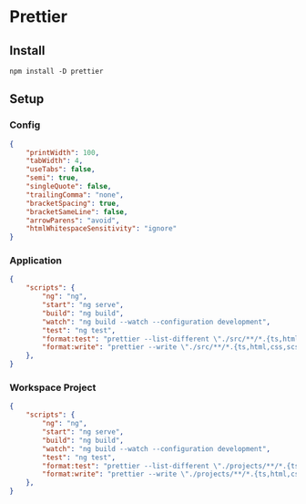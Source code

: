 # Prettier

## Install

```npm
npm install -D prettier
```

## Setup

### Config

```json title=".prettierrc"
{
    "printWidth": 100,
    "tabWidth": 4,
    "useTabs": false,
    "semi": true,
    "singleQuote": false,
    "trailingComma": "none",
    "bracketSpacing": true,
    "bracketSameLine": false,
    "arrowParens": "avoid",
    "htmlWhitespaceSensitivity": "ignore"
}
```

### Application

```json hl_lines="8 9"
{
    "scripts": {
        "ng": "ng",
        "start": "ng serve",
        "build": "ng build",
        "watch": "ng build --watch --configuration development",
        "test": "ng test",
        "format:test": "prettier --list-different \"./src/**/*.{ts,html,css,scss,json}\"", 
        "format:write": "prettier --write \"./src/**/*.{ts,html,css,scss,json}\""
    },
}
```

### Workspace Project

```json hl_lines="8 9"
{
    "scripts": {
        "ng": "ng",
        "start": "ng serve",
        "build": "ng build",
        "watch": "ng build --watch --configuration development",
        "test": "ng test",
        "format:test": "prettier --list-different \"./projects/**/*.{ts,html,css,scss,json}\"",
        "format:write": "prettier --write \"./projects/**/*.{ts,html,css,scss,json}\"",
    },
}
```
